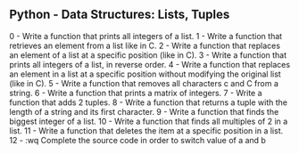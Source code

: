 ##  Python - Data Structures: Lists, Tuples

0 - Write a function that prints all integers of a list.
1 - Write a function that retrieves an element from a list like in C.
2 - Write a function that replaces an element of a list at a specific position (like in C).
3 - Write a function that prints all integers of a list, in reverse order.
4 - Write a function that replaces an element in a list at a specific position without modifying the original list (like in C).
5 - Write a function that removes all characters c and C from a string.
6 - Write a function that prints a matrix of integers.
7 - Write a function that adds 2 tuples.
8 - Write a function that returns a tuple with the length of a string and its first character.
9 - Write a function that finds the biggest integer of a list.
10 -  Write a function that finds all multiples of 2 in a list.
11 - Write a function that deletes the item at a specific position in a list.
12 - :wq
Complete the source code in order to switch value of a and b
